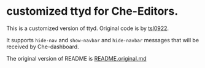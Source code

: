 
# customized ttyd for Che-Editors.

This is a customized version of ttyd. Original code is by [tsl0922](https://github.com/tsl0922/ttyd).

It supports `hide-nav` and `show-navbar` and `hide-navbar` messages that will be received by Che-dashboard.

The original version of README is [README.original.md](README.original.md)

